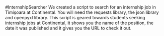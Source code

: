 #InternshipSearcher
 We created a script to search for an internship job in Timișoara at Continental.
 You will need the requests library, the json library and openpyxl library.
 This script is geared towards students seeking internship jobs at Continental, it shows you the name of the position, the date it was published and it gives you the URL to check it out.
